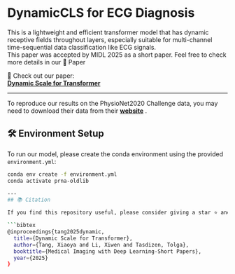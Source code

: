 # DynamicCLS for ECG Diagnosis

This is a lightweight and efficient transformer model that has dynamic receptive fields throughout layers, especially suitable for multi-channel time-sequential data classification like ECG signals.  
This paper was accepted by MIDL 2025 as a short paper. Feel free to check more details in our 📄 Paper

📌 Check out our paper:  
**[Dynamic Scale for Transformer](https://openreview.net/pdf?id=vWkjFvYUws)**  

---
To reproduce our results on the PhysioNet2020 Challenge data, you may need to download their data from their **[website](https://moody-challenge.physionet.org/2020/)** .
## 🛠 Environment Setup

To run our model, please create the conda environment using the provided `environment.yml`:

```bash
conda env create -f environment.yml
conda activate prna-oldlib

---
## 📚 Citation

If you find this repository useful, please consider giving a star ⭐ and citing our work 🩺:

```bibtex
@inproceedings{tang2025dynamic,
  title={Dynamic Scale for Transformer},
  author={Tang, Xiaoya and Li, Xiwen and Tasdizen, Tolga},
  booktitle={Medical Imaging with Deep Learning-Short Papers},
  year={2025}
}
